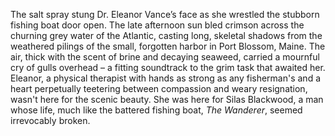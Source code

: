 The salt spray stung Dr. Eleanor Vance’s face as she wrestled the stubborn fishing boat door open.  The late afternoon sun bled crimson across the churning grey water of the Atlantic, casting long, skeletal shadows from the weathered pilings of the small, forgotten harbor in Port Blossom, Maine.  The air, thick with the scent of brine and decaying seaweed, carried a mournful cry of gulls overhead – a fitting soundtrack to the grim task that awaited her. Eleanor, a physical therapist with hands as strong as any fisherman's and a heart perpetually teetering between compassion and weary resignation,  wasn't here for the scenic beauty. She was here for Silas Blackwood, a man whose life, much like the battered fishing boat, *The Wanderer*, seemed irrevocably broken.
